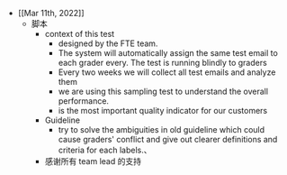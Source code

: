 - [[Mar 11th, 2022]]
	- 脚本
		- context of this test
			- designed by the FTE team.
			- The system will automatically assign  the same test email to each grader every. The test is running blindly to graders
			- Every two weeks we will collect all test emails and analyze them
			- we are using this sampling test to understand the overall performance.
			- is the most important quality indicator for our customers
		- Guideline
			- try to solve the ambiguities in old guideline which could cause graders' conflict and give out clearer definitions and criteria for each labels.、
		- 感谢所有 team lead 的支持